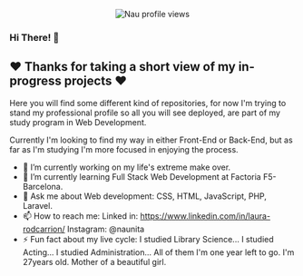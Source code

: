<p align="center">
  <img src="https://komarev.com/ghpvc/?username=Nau-crc&color=grey" alt="Nau profile views" />
</p>

### Hi There! 👋
<!-- 
 _              ___        __    __    _______         ___
| |            /   \      |  |  |  |  |       \       /   \
| |           /  _  \     |  |  |  |  |  |_)  |      /  _  \
| |          /  /_\  \    |  |  |  |  |     _/      /  /_\  \
| |         /   ___   \   |  |  |  |  |  |\  \     /   ___   \
| |_____   /   /   \   \  |  \__/  |  |  | \  \   /   /   \   \
|_______| /___/     \___\  \______/   |__|  \__\ /___/     \___\ -->



## :heart: Thanks for taking a short view of my in-progress projects :heart:

Here you will find some different kind of repositories, for now I'm trying to stand my professional profile so all you will see deployed, are part of my study program in Web Development.

Currently I'm looking to find my way in either Front-End or Back-End, but as far as I'm studying I'm more focused in enjoying the process.

- 🔭 I’m currently working on my life's extreme make over.
- 🌱 I’m currently learning Full Stack Web Development at Factoria F5- Barcelona.
- 💬 Ask me about Web development: CSS, HTML, JavaScript, PHP, Laravel.
- 📫 How to reach me: 
    Linked in: https://www.linkedin.com/in/laura-rodcarrion/
    Instagram: @naunita
- ⚡ Fun fact about my live cycle: 
    I studied Library Science...
    I studied Acting...
    I studied Administration...
  All of them I'm one year left to go.
  I'm 27years old.
  Mother of a beautiful girl.



<!--
**Nau-crc/Nau-crc** is a ✨ _special_ ✨ repository because its `README.md` (this file) appears on your GitHub profile.

Here are some ideas to get you started:

- 👯 I’m looking to collaborate on ...
- 🤔 I’m looking for help with ...
- 😄 Pronouns: ...

-->